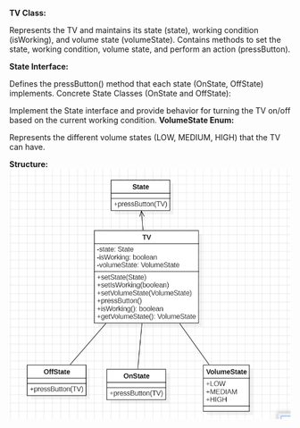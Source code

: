 **TV Class:**

Represents the TV and maintains its state (state), working condition (isWorking), and volume state (volumeState).
Contains methods to set the state, working condition, volume state, and perform an action (pressButton).

**State Interface:**

Defines the pressButton() method that each state (OnState, OffState) implements.
Concrete State Classes (OnState and OffState):

Implement the State interface and provide behavior for turning the TV on/off based on the current working condition.
**VolumeState Enum:**

Represents the different volume states (LOW, MEDIUM, HIGH) that the TV can have.

**Structure:**
![img.png](img.png)
